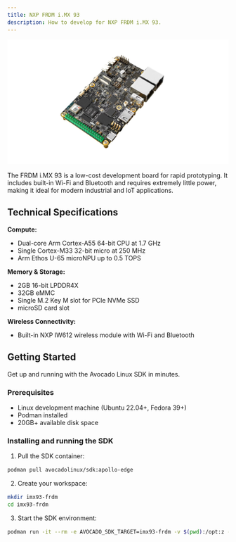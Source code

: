 ```yaml
---
title: NXP FRDM i.MX 93
description: How to develop for NXP FRDM i.MX 93.
---
```


![FRDM i.MX 93](../frdm-imx-93.jpg)

The FRDM i.MX 93 is a low-cost development board for rapid prototyping. It includes built-in Wi-Fi and Bluetooth and requires extremely little power, making it ideal for modern industrial and IoT applications.

## Technical Specifications

**Compute:**
- Dual-core Arm Cortex-A55 64-bit CPU at 1.7 GHz
- Single Cortex-M33 32-bit micro at 250 MHz
- Arm Ethos U-65 microNPU up to 0.5 TOPS

**Memory & Storage:**
- 2GB 16-bit LPDDR4X
- 32GB eMMC
- Single M.2 Key M slot for PCIe NVMe SSD
- microSD card slot

**Wireless Connectivity:**
- Built-in NXP IW612 wireless module with Wi-Fi and Bluetooth

## Getting Started

Get up and running with the Avocado Linux SDK in minutes.

### Prerequisites

- Linux development machine (Ubuntu 22.04+, Fedora 39+)
- Podman installed
- 20GB+ available disk space

### Installing and running the SDK

1. Pull the SDK container:

```bash
podman pull avocadolinux/sdk:apollo-edge
```

2. Create your workspace:

```bash
mkdir imx93-frdm
cd imx93-frdm
```

3. Start the SDK environment:

```bash
podman run -it --rm -e AVOCADO_SDK_TARGET=imx93-frdm -v $(pwd):/opt:z --entrypoint entrypoint.sh avocadolinux/sdk:apollo-edge /bin/bash
```
